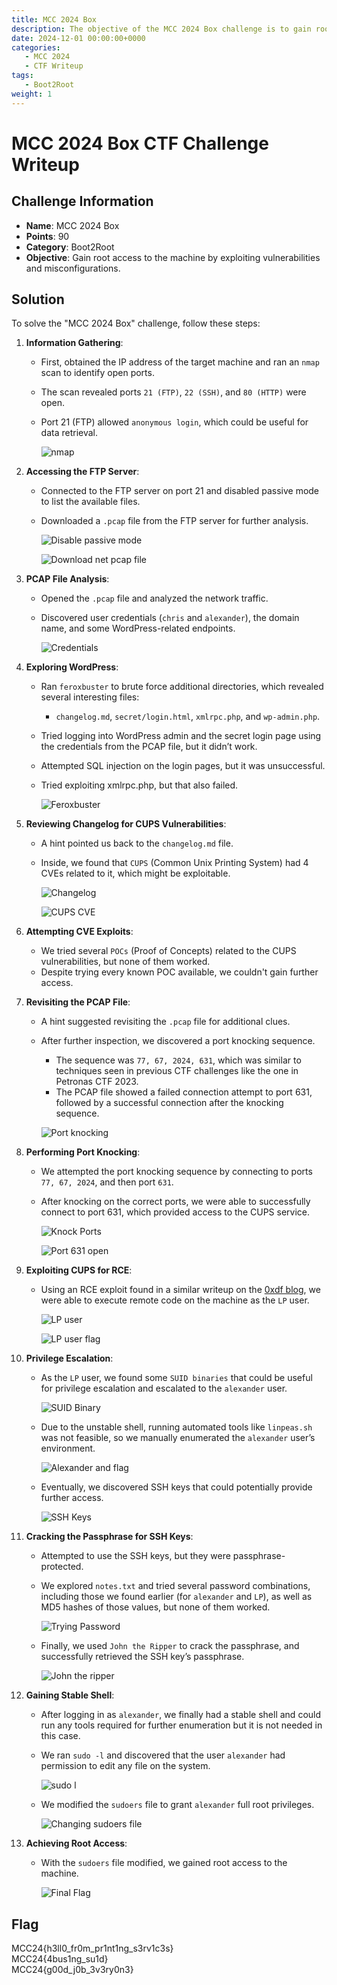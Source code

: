 ```yaml
---
title: MCC 2024 Box
description: The objective of the MCC 2024 Box challenge is to gain root access to the machine by exploiting vulnerabilities and misconfigurations.
date: 2024-12-01 00:00:00+0000
categories:
   - MCC 2024
   - CTF Writeup
tags:
   - Boot2Root
weight: 1     
---
```

# MCC 2024 Box CTF Challenge Writeup

## Challenge Information
- **Name**: MCC 2024 Box
- **Points**: 90
- **Category**: Boot2Root
- **Objective**: Gain root access to the machine by exploiting vulnerabilities and misconfigurations.

## Solution
To solve the "MCC 2024 Box" challenge, follow these steps:

1. **Information Gathering**:
   - First, obtained the IP address of the target machine and ran an `nmap` scan to identify open ports.
   - The scan revealed ports `21 (FTP)`, `22 (SSH)`, and `80 (HTTP)` were open.
   - Port 21 (FTP) allowed `anonymous login`, which could be useful for data retrieval.


      ![nmap](nmap.png)

2. **Accessing the FTP Server**:
   - Connected to the FTP server on port 21 and disabled passive mode to list the available files.
   - Downloaded a `.pcap` file from the FTP server for further analysis.


      ![Disable passive mode](<Disable Passive Mode.png>)


      ![Download net pcap file](<download net.pcap.png>)

3. **PCAP File Analysis**:
   - Opened the `.pcap` file and analyzed the network traffic.
   - Discovered user credentials (`chris` and `alexander`), the domain name, and some WordPress-related endpoints.



      ![Credentials](credentials.png)

4. **Exploring WordPress**:
   - Ran `feroxbuster` to brute force additional directories, which revealed several interesting files:
     - `changelog.md`, `secret/login.html`, `xmlrpc.php`, and `wp-admin.php`.
   - Tried logging into WordPress admin and the secret login page using the credentials from the PCAP file, but it didn’t work.
   - Attempted SQL injection on the login pages, but it was unsuccessful.
   - Tried exploiting xmlrpc.php, but that also failed.


      ![Feroxbuster](feroxbuster.png)

5. **Reviewing Changelog for CUPS Vulnerabilities**:
   - A hint pointed us back to the `changelog.md` file.
   - Inside, we found that `CUPS` (Common Unix Printing System) had 4 CVEs related to it, which might be exploitable.



      ![Changelog](changelog.png)


      ![CUPS CVE](<cups cve.png>)

6. **Attempting CVE Exploits**:
   - We tried several `POCs` (Proof of Concepts) related to the CUPS vulnerabilities, but none of them worked.
   - Despite trying every known POC available, we couldn't gain further access.

7. **Revisiting the PCAP File**:
   - A hint suggested revisiting the `.pcap` file for additional clues.
   - After further inspection, we discovered a port knocking sequence.
     - The sequence was `77, 67, 2024, 631`, which was similar to techniques seen in previous CTF challenges like the one in Petronas CTF 2023.
     - The PCAP file showed a failed connection attempt to port 631, followed by a successful connection after the knocking sequence.


      ![Port knocking](<port knocking.png>)

8. **Performing Port Knocking**:
   - We attempted the port knocking sequence by connecting to ports `77, 67, 2024`, and then port `631`.
   - After knocking on the correct ports, we were able to successfully connect to port 631, which provided access to the CUPS service.



      ![Knock Ports](<knock ports.png>)


      ![Port 631 open](<port 631 open.png>)

9. **Exploiting CUPS for RCE**:
   - Using an RCE exploit found in a similar writeup on the [0xdf blog](https://0xdf.gitlab.io/2024/10/02/htb-evilcups.html), we were able to execute remote code on the machine as the `LP` user.


      ![LP user](<lp user.png>)


      ![LP user flag](<lp user flag.png>)

10. **Privilege Escalation**:
    - As the `LP` user, we found some `SUID binaries` that could be useful for privilege escalation and escalated to the `alexander` user.


      ![SUID Binary](<SUID Binary.png>)


    - Due to the unstable shell, running automated tools like `linpeas.sh` was not feasible, so we manually enumerated the `alexander` user’s environment.


      ![Alexander and flag](<alexander and flag.png>)


    - Eventually, we discovered SSH keys that could potentially provide further access.

      
      ![SSH Keys](<ssh keys.png>)

11. **Cracking the Passphrase for SSH Keys**:
    - Attempted to use the SSH keys, but they were passphrase-protected.
    - We explored `notes.txt` and tried several password combinations, including those we found earlier (for `alexander` and `LP`), as well as MD5 hashes of those values, but none of them worked.


        ![Trying Password](<trying password.png>)


    - Finally, we used `John the Ripper` to crack the passphrase, and successfully retrieved the SSH key’s passphrase.


        ![John the ripper](<john the ripper.png>)

12. **Gaining Stable Shell**:
    - After logging in as `alexander`, we finally had a stable shell and could run any tools required for further enumeration but it is not needed in this case.
    - We ran `sudo -l` and discovered that the user `alexander` had permission to edit any file on the system.


      ![sudo l](<sudo l.png>)


    - We modified the `sudoers` file to grant `alexander` full root privileges.


      ![Changing sudoers file](<changing sudoers file.png>)

13. **Achieving Root Access**:
    - With the `sudoers` file modified, we gained root access to the machine.


      ![Final Flag](<final flag.png>)


## Flag
MCC24{h3ll0_fr0m_pr1nt1ng_s3rv1c3s}  
MCC24{4bus1ng_su1d}  
MCC24{g00d_j0b_3v3ry0n3}  
